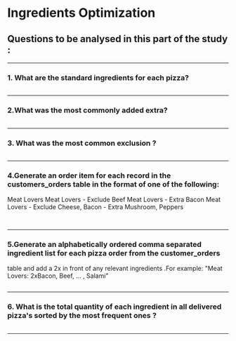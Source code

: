# Ingredients Optimization 

## Questions to be analysed in this part of the study :

***
### 1. What are the standard ingredients for each pizza?

```sql

```
***

### 2.What was the most commonly added extra?

``` sql

```
***

### 3. What was the most common exclusion ?

``` sql

```
***


### 4.Generate an order item for each record in the customers_orders table in the format of one of the following:
Meat Lovers
Meat Lovers - Exclude Beef
Meat Lovers - Extra Bacon
Meat Lovers - Exclude Cheese, Bacon - Extra Mushroom, Peppers

``` sql
 

```
***


### 5.Generate an alphabetically ordered comma separated ingredient list for each pizza order from the customer_orders
table and add a 2x in front of any relevant ingredients .For example: "Meat Lovers: 2xBacon, Beef, ... , Salami"

``` sql


````
***


### 6. What is the total quantity of each ingredient in all delivered pizza's sorted by the most frequent ones ?
```sql

```

***

